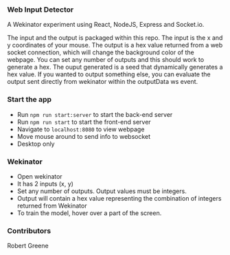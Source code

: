 ### Web Input Detector
A Wekinator experiment using React, NodeJS, Express and Socket.io.

The input and the output is packaged within this repo. The input is the x and y coordinates of your mouse. The output is a hex value returned from a web socket connection, which will change the background color of the webpage. You can set any number of outputs and this should work to generate a hex. The ouput generated is a seed that dynamically generates a hex value. If you wanted to output something else, you can evaluate the output sent directly from wekinator within the outputData ws event.

### Start the app
* Run `npm run start:server` to start the back-end server
* Run `npm run start` to start the front-end server
* Navigate to `localhost:8080` to view webpage
* Move mouse around to send info to websocket
* Desktop only

### Wekinator 
* Open wekinator
* It has 2 inputs (x, y)
* Set any number of outputs. Output values must be integers.
* Output will contain a hex value representing the combination of integers returned from Wekinator
* To train the model, hover over a part of the screen.

### Contributors
Robert Greene